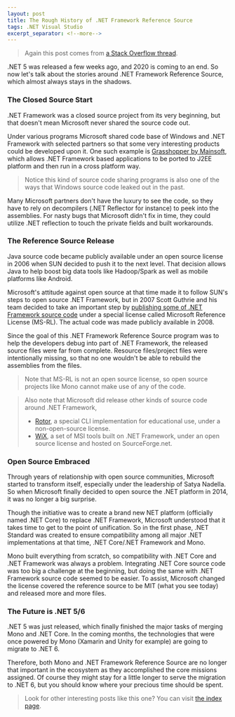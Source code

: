 ```yaml
---
layout: post
title: The Rough History of .NET Framework Reference Source
tags: .NET Visual Studio
excerpt_separator: <!--more-->
---
```


> Again this post comes from [a Stack Overflow thread](https://stackoverflow.com/questions/65278997/is-it-somehow-possible-to-see-unit-tests-which-covers-microsoft-referencesource).

.NET 5 was released a few weeks ago, and 2020 is coming to an end. So now let's talk about the stories around .NET Framework Reference Source, which almost always stays in the shadows.
<!--more-->

### The Closed Source Start
.NET Framework was a closed source project from its very beginning, but that doesn't mean Microsoft never shared the source code out.

Under various programs Microsoft shared code base of Windows and .NET Framework with selected partners so that some very interesting products could be developed upon it. One such example is [Grasshopper by Mainsoft](https://www.zdnet.com/article/grasshopper-hops-code-from-visual-studio-net-to-linux-for-free/), which allows .NET Framework based applications to be ported to J2EE platform and then run in a cross platform way.

> Notice this kind of source code sharing programs is also one of the ways that Windows source code leaked out in the past.

Many Microsoft partners don't have the luxury to see the code, so they have to rely on decompilers (.NET Reflector for instance) to peek into the assemblies. For nasty bugs that Microsoft didn't fix in time, they could utilize .NET reflection to touch the private fields and built workarounds.

### The Reference Source Release
Java source code became publicly available under an open source license in 2006 when SUN decided to push it to the next level. That decision allows Java to help boost big data tools like Hadoop/Spark as well as mobile platforms like Android.

Microsoft's attitude against open source at that time made it to follow SUN's steps to open source .NET Framework, but in 2007 Scott Guthrie and his team decided to take an important step by [publishing some of .NET Framework source code](https://weblogs.asp.net/scottgu/releasing-the-source-code-for-the-net-framework-libraries) under a special license called Microsoft Reference License (MS-RL). The actual code was made publicly available in 2008.

Since the goal of this .NET Framework Reference Source program was to help the developers debug into part of .NET Framework, the released source files were far from complete. Resource files/project files were intentionally missing, so that no one wouldn't be able to rebuild the assemblies from the files.

> Note that MS-RL is not an open source license, so open source projects like Mono cannot make use of any of the code.

> Also note that Microsoft did release other kinds of source code around .NET Framework,
>
> * [Rotor](https://en.wikipedia.org/wiki/Shared_Source_Common_Language_Infrastructure), a special CLI implementation for educational use, under a non-open-source license.
> * [WiX](https://wixtoolset.org/), a set of MSI tools built on .NET Framework, under an open source license and hosted on SourceForge.net.

### Open Source Embraced
Through years of relationship with open source communities, Microsoft started to transform itself, especially under the leadership of Satya Nadella. So when Microsoft finally decided to open source the .NET platform in 2014, it was no longer a big surprise.

Though the initiative was to create a brand new NET platform (officially named .NET Core) to replace .NET Framework, Microsoft understood that it takes time to get to the point of unification. So in the first phase, .NET Standard was created to ensure compatibility among all major .NET implementations at that time, .NET Core/.NET Framework and Mono.

Mono built everything from scratch, so compatibility with .NET Core and .NET Framework was always a problem. Integrating .NET Core source code was too big a challenge at the beginning, but doing the same with .NET Framework source code seemed to be easier. To assist, Microsoft changed the license covered the reference source to be MIT (what you see today) and released more and more files.

### The Future is .NET 5/6
.NET 5 was just released, which finally finished the major tasks of merging Mono and .NET Core. In the coming months, the technologies that were once powered by Mono (Xamarin and Unity for example) are going to migrate to .NET 6.

Therefore, both Mono and .NET Framework Reference Source are no longer that important in the ecosystem as they accomplished the core missions assigned. Of course they might stay for a little longer to serve the migration to .NET 6, but you should know where your precious time should be spent.

> Look for other interesting posts like this one? You can visit [the index page](https://blog.lextudio.com/all-in-one-for-the-legends-of-net-materials-43c374a01433).
